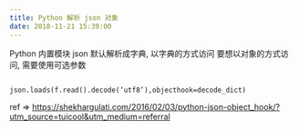 ```yaml
---
title: Python 解析 json 对象
date: 2018-11-21 15:39:00
---
```

Python 内置模块 json
默认解析成字典, 以字典的方式访问
要想以对象的方式访问, 需要使用可选参数

```

json.loads(f.read().decode(‘utf8’),objecthook=decode_dict)

```



ref => https://shekhargulati.com/2016/02/03/python-json-object_hook/?utm_source=tuicool&utm_medium=referral
